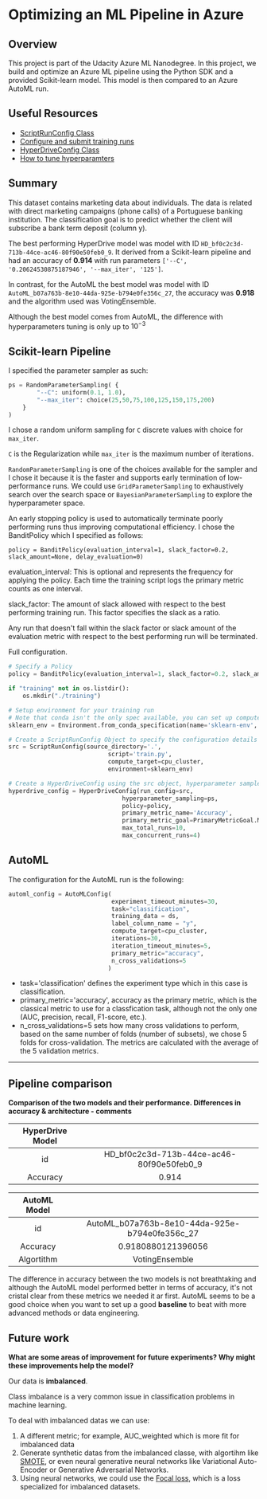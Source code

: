 # Optimizing an ML Pipeline in Azure

## Overview
This project is part of the Udacity Azure ML Nanodegree.
In this project, we build and optimize an Azure ML pipeline using the Python SDK and a provided Scikit-learn model.
This model is then compared to an Azure AutoML run.

## Useful Resources
- [ScriptRunConfig Class](https://docs.microsoft.com/en-us/python/api/azureml-core/azureml.core.scriptrunconfig?view=azure-ml-py)
- [Configure and submit training runs](https://docs.microsoft.com/en-us/azure/machine-learning/how-to-set-up-training-targets)
- [HyperDriveConfig Class](https://docs.microsoft.com/en-us/python/api/azureml-train-core/azureml.train.hyperdrive.hyperdriveconfig?view=azure-ml-py)
- [How to tune hyperparamters](https://docs.microsoft.com/en-us/azure/machine-learning/how-to-tune-hyperparameters)


## Summary
This dataset contains marketing data about individuals. The data is related with direct marketing campaigns (phone calls) of a Portuguese banking institution. The classification goal is to predict whether the client will subscribe a bank term deposit (column y).

The best performing HyperDrive model was model with ID `HD_bf0c2c3d-713b-44ce-ac46-80f90e50feb0_9`. It derived from a Scikit-learn pipeline and had an accuracy of **0.914** with run parameters `['--C', '0.20624530875187946', '--max_iter', '125']`.

In contrast, for the AutoML the best model was model with ID `AutoML_b07a763b-8e10-44da-925e-b794e0fe356c_27`, the accuracy was **0.918** and the algorithm used was VotingEnsemble.

Although the best model comes from AutoML, the difference with hyperparameters tuning is only up to $10^{-3}$

## Scikit-learn Pipeline
I specified the parameter sampler as such:

```python
ps = RandomParameterSampling( {
        "--C": uniform(0.1, 1.0),
        "--max_iter": choice(25,50,75,100,125,150,175,200)
    }
)
```

I chose a random uniform sampling for `C` discrete values with choice for `max_iter`.

`C` is the Regularization while `max_iter` is the maximum number of iterations.

`RandomParameterSampling` is one of the choices available for the sampler and I chose it because it is the faster and supports early termination of low-performance runs. We could use `GridParameterSampling` to exhaustively search over the search space or `BayesianParameterSampling` to explore the hyperparameter space.

An early stopping policy is used to automatically terminate poorly performing runs thus improving computational efficiency. I chose the BanditPolicy which I specified as follows:

`policy = BanditPolicy(evaluation_interval=1, slack_factor=0.2, slack_amount=None, delay_evaluation=0)`

evaluation_interval: This is optional and represents the frequency for applying the policy. Each time the training script logs the primary metric counts as one interval.

slack_factor: The amount of slack allowed with respect to the best performing training run. This factor specifies the slack as a ratio.

Any run that doesn't fall within the slack factor or slack amount of the evaluation metric with respect to the best performing run will be terminated.

Full configuration.


```python
# Specify a Policy
policy = BanditPolicy(evaluation_interval=1, slack_factor=0.2, slack_amount=None, delay_evaluation=0)

if "training" not in os.listdir():
    os.mkdir("./training")

# Setup environment for your training run
# Note that conda isn't the only spec available, you can set up compute env with pip or a dockerfile.
sklearn_env = Environment.from_conda_specification(name='sklearn-env', file_path='conda_dependencies.yml')

# Create a ScriptRunConfig Object to specify the configuration details of your training job
src = ScriptRunConfig(source_directory='.',
                            script='train.py',
                            compute_target=cpu_cluster,
                            environment=sklearn_env)

# Create a HyperDriveConfig using the src object, hyperparameter sampler, and policy.
hyperdrive_config = HyperDriveConfig(run_config=src,
                                hyperparameter_sampling=ps,
                                policy=policy,
                                primary_metric_name='Accuracy',
                                primary_metric_goal=PrimaryMetricGoal.MAXIMIZE,
                                max_total_runs=10,
                                max_concurrent_runs=4)
```

## AutoML

The configuration for the AutoML run is the following:

```python
automl_config = AutoMLConfig(
                             experiment_timeout_minutes=30,
                             task="classification",
                             training_data = ds,
                             label_column_name = "y",
                             compute_target=cpu_cluster,
                             iterations=30,
                             iteration_timeout_minutes=5,
                             primary_metric="accuracy",
                             n_cross_validations=5
                            )
```

* task='classification' defines the experiment type which in this case is classification.
* primary_metric='accuracy', accuracy as the primary metric, which is the classical metric to use for a classfication task, although not the only one (AUC, precision, recall, F1-score, etc.).
* n_cross_validations=5 sets how many cross validations to perform, based on the same number of folds (number of subsets), we chose 5 folds for cross-validation. The metrics are calculated with the average of the 5 validation metrics.


***
## Pipeline comparison
**Comparison of the two models and their performance. Differences in accuracy & architecture - comments**


| HyperDrive Model |                                           |
| :--------------: | :---------------------------------------: |
|        id        | HD_bf0c2c3d-713b-44ce-ac46-80f90e50feb0_9 |
|     Accuracy     |                   0.914                   |


| AutoML Model |                                                |
| :----------: | :--------------------------------------------: |
|      id      | AutoML_b07a763b-8e10-44da-925e-b794e0fe356c_27 |
|   Accuracy   |               0.9180880121396056               |
|  Algortithm  |                 VotingEnsemble                 |


The difference in accuracy between the two models is not breathtaking and although the AutoML model performed better in terms of accuracy, it's not cristal clear from these metrics we needed it ar first. AutoML seems to be a good choice when you want to set up a good **baseline** to beat with more advanced methods or data engineering.

## Future work
**What are some areas of improvement for future experiments? Why might these improvements help the model?**


Our data is **imbalanced**.

Class imbalance is a very common issue in classification problems in machine learning.

To deal with imbalanced datas we can use:
1. A different metric; for example, AUC_weighted which is more fit for imbalanced data
2. Generate synthetic datas from the imbalanced classe, with algortihm like [SMOTE](https://imbalanced-learn.org/stable/references/generated/imblearn.over_sampling.SMOTE.html), or even neural generative neural networks like Variational Auto-Encoder or Generative Adversarial Networks.
3. Using neural networks, we could use the [Focal loss](https://arxiv.org/abs/1708.02002), which is a loss specialized for imbalanced datasets.

